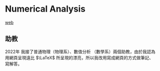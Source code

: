 # Numerical Analysis
[web](https://jeffreymaomao.github.io/class-notes/)
## 助教 
2022年 我接了普通物理（物理系）、數值分析 （數學系）兩個助教，由於我認為用網頁呈現遠比 $\LaTeX$ 所呈現的漂亮，所以我改用寫成網頁的方式做筆記、寫解答。
